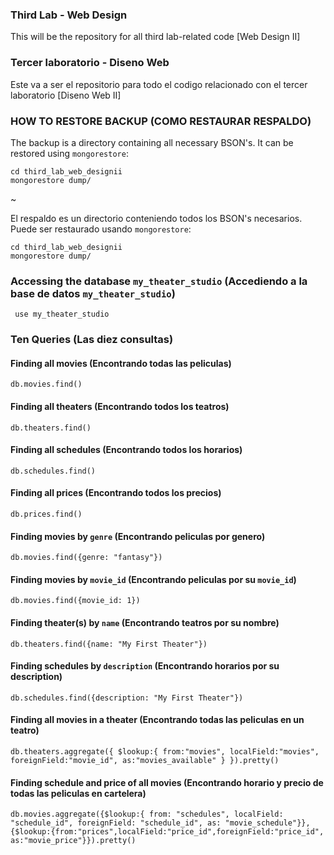 ### Third Lab - Web Design

This will be the repository for all third lab-related code [Web Design II]

### Tercer laboratorio - Diseno Web

Este va a ser el repositorio para todo el codigo relacionado con el tercer laboratorio [Diseno Web II]

### HOW TO RESTORE BACKUP (COMO RESTAURAR RESPALDO)

The backup is a directory containing all necessary BSON's. It can be restored using `mongorestore`:

```
cd third_lab_web_designii
mongorestore dump/
```
~

El respaldo es un directorio conteniendo todos los BSON's necesarios. Puede ser restaurado usando `mongorestore`:

```
cd third_lab_web_designii
mongorestore dump/
```

### Accessing the database `my_theater_studio` (Accediendo a la base de datos `my_theater_studio`)

` use my_theater_studio`

### Ten Queries (Las diez consultas)

#### Finding all movies (Encontrando todas las peliculas)

`db.movies.find()`

#### Finding all theaters (Encontrando todos los teatros)

`db.theaters.find()`

#### Finding all schedules (Encontrando todos los horarios)

`db.schedules.find()`

#### Finding all prices (Encontrando todos los precios)

`db.prices.find()`

#### Finding movies by `genre` (Encontrando peliculas por genero)

`db.movies.find({genre: "fantasy"})`

#### Finding movies by `movie_id` (Encontrando peliculas por su `movie_id`)

`db.movies.find({movie_id: 1})`

#### Finding theater(s) by `name` (Encontrando teatros por su nombre)

`db.theaters.find({name: "My First Theater"})`

#### Finding schedules by `description` (Encontrando horarios por su description)

`db.schedules.find({description: "My First Theater"})`

#### Finding all movies in a theater (Encontrando todas las peliculas en un teatro)

`db.theaters.aggregate({ $lookup:{ from:"movies", localField:"movies", foreignField:"movie_id", as:"movies_available" } }).pretty()`

#### Finding schedule and price of all movies (Encontrando horario y precio de todas las peliculas en cartelera)

`db.movies.aggregate({$lookup:{ from: "schedules", localField: "schedule_id", foreignField: "schedule_id", as: "movie_schedule"}}, {$lookup:{from:"prices",localField:"price_id",foreignField:"price_id", as:"movie_price"}}).pretty()`
